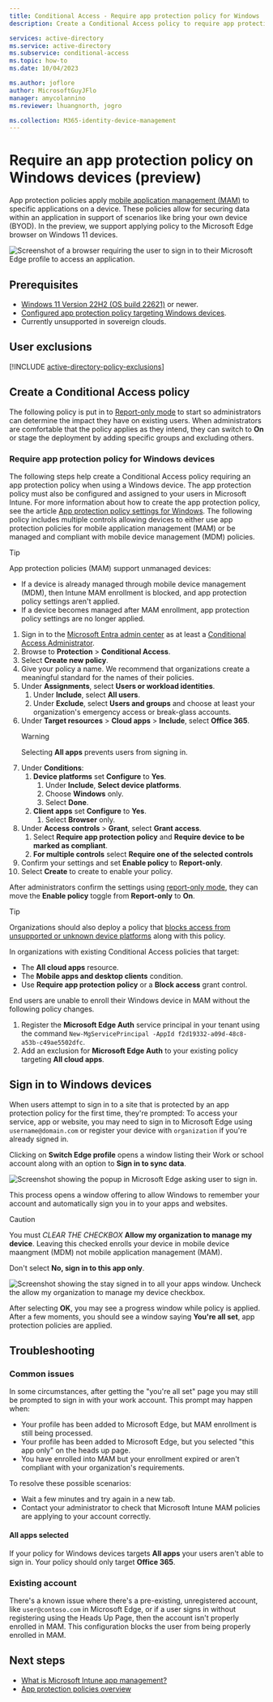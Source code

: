 ```yaml
---
title: Conditional Access - Require app protection policy for Windows
description: Create a Conditional Access policy to require app protection policy for Windows.

services: active-directory
ms.service: active-directory
ms.subservice: conditional-access
ms.topic: how-to
ms.date: 10/04/2023

ms.author: joflore
author: MicrosoftGuyJFlo
manager: amycolannino
ms.reviewer: lhuangnorth, jogro

ms.collection: M365-identity-device-management
---
```

# Require an app protection policy on Windows devices (preview)

App protection policies apply [mobile application management (MAM)](/mem/intune/apps/app-management#mobile-application-management-mam-basics) to specific applications on a device. These policies allow for securing data within an application in support of scenarios like bring your own device (BYOD). In the preview, we support applying policy to the Microsoft Edge browser on Windows 11 devices.

![Screenshot of a browser requiring the user to sign in to their Microsoft Edge profile to access an application.](./media/how-to-app-protection-policy-windows/browser-sign-in-with-edge-profile.png)

## Prerequisites

- [Windows 11 Version 22H2 (OS build 22621)](/windows/release-health/windows11-release-information#windows-11-current-versions) or newer.
- [Configured app protection policy targeting Windows devices](/mem/intune/apps/app-protection-policy-settings-windows).
- Currently unsupported in sovereign clouds.

## User exclusions
[!INCLUDE [active-directory-policy-exclusions](../../../includes/active-directory-policy-exclude-user.md)]

## Create a Conditional Access policy

The following policy is put in to [Report-only mode](howto-conditional-access-insights-reporting.md) to start so administrators can determine the impact they have on existing users. When administrators are comfortable that the policy applies as they intend, they can switch to **On** or stage the deployment by adding specific groups and excluding others.

### Require app protection policy for Windows devices

The following steps help create a Conditional Access policy requiring an app protection policy when using a Windows device. The app protection policy must also be configured and assigned to your users in Microsoft Intune. For more information about how to create the app protection policy, see the article [App protection policy settings for Windows](/mem/intune/apps/app-protection-policy-settings-windows). The following policy includes multiple controls allowing devices to either use app protection policies for mobile application management (MAM) or be managed and compliant with mobile device management (MDM) policies.

> [!TIP]
> App protection policies (MAM) support unmanaged devices:
> 
> - If a device is already managed through mobile device management (MDM), then Intune MAM enrollment is blocked, and app protection policy settings aren't applied. 
> - If a device becomes managed after MAM enrollment, app protection policy settings are no longer applied.

1. Sign in to the [Microsoft Entra admin center](https://entra.microsoft.com) as at least a [Conditional Access Administrator](../roles/permissions-reference.md#conditional-access-administrator).
1. Browse to **Protection** > **Conditional Access**.
1. Select **Create new policy**.
1. Give your policy a name. We recommend that organizations create a meaningful standard for the names of their policies.
1. Under **Assignments**, select **Users or workload identities**.
   1. Under **Include**, select **All users**.
   1. Under **Exclude**, select **Users and groups** and choose at least your organization's emergency access or break-glass accounts.
1. Under **Target resources** > **Cloud apps** > **Include**, select **Office 365**.
   > [!WARNING]
   > Selecting **All apps** prevents users from signing in.
1. Under **Conditions**:
   1. **Device platforms** set **Configure** to **Yes**.
      1. Under **Include**, **Select device platforms**.
      1. Choose **Windows** only.
      1. Select **Done**.
   1. **Client apps** set **Configure** to **Yes**. 
      1. Select **Browser** only.
1. Under **Access controls** > **Grant**, select **Grant access**.
   1. Select **Require app protection policy** and **Require device to be marked as compliant**.
   1. **For multiple controls** select **Require one of the selected controls**
1. Confirm your settings and set **Enable policy** to **Report-only**.
1. Select **Create** to create to enable your policy.

After administrators confirm the settings using [report-only mode](howto-conditional-access-insights-reporting.md), they can move the **Enable policy** toggle from **Report-only** to **On**.

> [!TIP]
> Organizations should also deploy a policy that [blocks access from unsupported or unknown device platforms](howto-policy-unknown-unsupported-device.md) along with this policy.

In organizations with existing Conditional Access policies that target: 

- The **All cloud apps** resource.
- The **Mobile apps and desktop clients** condition.
- Use **Require app protection policy** or a **Block access** grant control.

End users are unable to enroll their Windows device in MAM without the following policy changes.

1. Register the **Microsoft Edge Auth** service principal in your tenant using the command `New-MgServicePrincipal -AppId f2d19332-a09d-48c8-a53b-c49ae5502dfc`.
1. Add an exclusion for **Microsoft Edge Auth** to your existing policy targeting **All cloud apps**.

## Sign in to Windows devices

When users attempt to sign in to a site that is protected by an app protection policy for the first time, they're prompted: To access your service, app or website, you may need to sign in to Microsoft Edge using `username@domain.com` or register your device with `organization` if you're already signed in.

Clicking on **Switch Edge profile** opens a window listing their Work or school account along with an option to **Sign in to sync data**.

   ![Screenshot showing the popup in Microsoft Edge asking user to sign in.](./media/how-to-app-protection-policy-windows/browser-sign-in-continue-with-work-or-school-account.png)

This process opens a window offering to allow Windows to remember your account and automatically sign you in to your apps and websites. 

> [!CAUTION]
> You must *CLEAR THE CHECKBOX* **Allow my organization to manage my device**. Leaving this checked enrolls your device in mobile device maangment (MDM) not mobile application management (MAM). 
>
> Don't select **No, sign in to this app only**.

![Screenshot showing the stay signed in to all your apps window. Uncheck the allow my organization to manage my device checkbox.](./media/how-to-app-protection-policy-windows/stay-signed-in-to-all-your-apps.png)

After selecting **OK**, you may see a progress window while policy is applied. After a few moments, you should see a window saying **You're all set**, app protection policies are applied.

## Troubleshooting

### Common issues

In some circumstances, after getting the "you're all set" page you may still be prompted to sign in with your work account. This prompt may happen when: 

- Your profile has been added to Microsoft Edge, but MAM enrollment is still being processed.
- Your profile has been added to Microsoft Edge, but you selected "this app only" on the heads up page.
- You have enrolled into MAM but your enrollment expired or aren't compliant with your organization's requirements.

To resolve these possible scenarios:

- Wait a few minutes and try again in a new tab.
- Contact your administrator to check that Microsoft Intune MAM policies are applying to your account correctly.

#### All apps selected

If your policy for Windows devices targets **All apps** your users aren't able to sign in. Your policy should only target **Office 365**.

### Existing account

There's a known issue where there's a pre-existing, unregistered account, like `user@contoso.com` in Microsoft Edge, or if a user signs in without registering using the Heads Up Page, then the account isn't properly enrolled in MAM. This configuration blocks the user from being properly enrolled in MAM.

## Next steps

- [What is Microsoft Intune app management?](/mem/intune/apps/app-management)
- [App protection policies overview](/mem/intune/apps/app-protection-policy)
